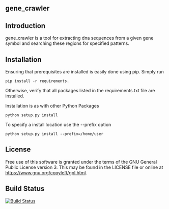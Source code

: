 gene_crawler
------------

Introduction
------------

gene_crawler is a tool for extracting dna sequences from a given gene symbol and searching these regions for specified patterns.

Installation
------------

Ensuring that prerequisites are installed is easily done using pip. Simply run

    pip install -r requirements.
    
Otherwise, verify that all packages listed in the requirements.txt file are installed.

Installation is as with other Python Packages

    python setup.py install

To specify a install location use the --prefix option

    python setup.py install --prefix=/home/user
    
License
-------

Free use of this software is granted under the terms of the GNU General Public License version 3. This may be found in the LICENSE file or online at https://www.gnu.org/copyleft/gpl.html.

Build Status
------------

[![Build Status](https://travis-ci.org/kd0kfo/gene_crawler.svg?branch=master)](https://travis-ci.org/kd0kfo/gene_crawler)

